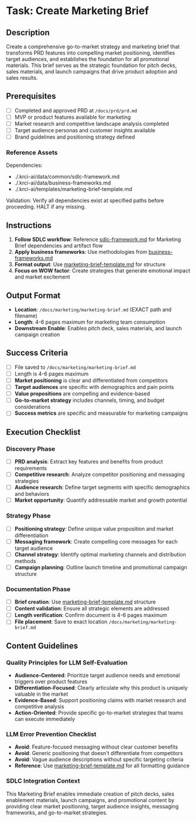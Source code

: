 # Task: Create Marketing Brief

## Description

Create a comprehensive go-to-market strategy and marketing brief that transforms PRD features into compelling market positioning, identifies target audiences, and establishes the foundation for all promotional materials. This brief serves as the strategic foundation for pitch decks, sales materials, and launch campaigns that drive product adoption and sales results.

## Prerequisites

- [ ] Completed and approved PRD at `/docs/prd/prd.md`
- [ ] MVP or product features available for marketing
- [ ] Market research and competitive landscape analysis completed
- [ ] Target audience personas and customer insights available
- [ ] Brand guidelines and positioning strategy defined

### Reference Assets

Dependencies:

- ./.krci-ai/data/common/sdlc-framework.md
- ./.krci-ai/data/business-frameworks.md
- ./.krci-ai/templates/marketing-brief-template.md

Validation: Verify all dependencies exist at specified paths before proceeding. HALT if any missing.

## Instructions

1. **Follow SDLC workflow**: Reference [sdlc-framework.md](./.krci-ai/data/common/sdlc-framework.md) for Marketing Brief dependencies and artifact flow
2. **Apply business frameworks**: Use methodologies from [business-frameworks.md](./.krci-ai/data/business-frameworks.md)
3. **Format output**: Use [marketing-brief-template.md](./.krci-ai/templates/marketing-brief-template.md) for structure
4. **Focus on WOW factor**: Create strategies that generate emotional impact and market excitement

## Output Format

- **Location**: `/docs/marketing/marketing-brief.md` (EXACT path and filename)
- **Length**: 4-6 pages maximum for marketing team consumption
- **Downstream Enable**: Enables pitch deck, sales materials, and launch campaign creation

## Success Criteria

- [ ] File saved to `/docs/marketing/marketing-brief.md`
- [ ] Length is 4-6 pages maximum
- [ ] **Market positioning** is clear and differentiated from competitors
- [ ] **Target audiences** are specific with demographics and pain points
- [ ] **Value propositions** are compelling and evidence-based
- [ ] **Go-to-market strategy** includes channels, timing, and budget considerations
- [ ] **Success metrics** are specific and measurable for marketing campaigns

## Execution Checklist

### Discovery Phase

- [ ] **PRD analysis**: Extract key features and benefits from product requirements
- [ ] **Competitive research**: Analyze competitor positioning and messaging strategies
- [ ] **Audience research**: Define target segments with specific demographics and behaviors
- [ ] **Market opportunity**: Quantify addressable market and growth potential

### Strategy Phase

- [ ] **Positioning strategy**: Define unique value proposition and market differentiation
- [ ] **Messaging framework**: Create compelling core messages for each target audience
- [ ] **Channel strategy**: Identify optimal marketing channels and distribution methods
- [ ] **Campaign planning**: Outline launch timeline and promotional campaign structure

### Documentation Phase

- [ ] **Brief creation**: Use [marketing-brief-template.md](./.krci-ai/templates/marketing-brief-template.md) structure
- [ ] **Content validation**: Ensure all strategic elements are addressed
- [ ] **Length verification**: Confirm document is 4-6 pages maximum
- [ ] **File placement**: Save to exact location `/docs/marketing/marketing-brief.md`

## Content Guidelines

### Quality Principles for LLM Self-Evaluation

- **Audience-Centered**: Prioritize target audience needs and emotional triggers over product features
- **Differentiation-Focused**: Clearly articulate why this product is uniquely valuable in the market
- **Evidence-Based**: Support positioning claims with market research and competitive analysis
- **Action-Oriented**: Provide specific go-to-market strategies that teams can execute immediately

### LLM Error Prevention Checklist

- **Avoid**: Feature-focused messaging without clear customer benefits
- **Avoid**: Generic positioning that doesn't differentiate from competitors
- **Avoid**: Vague audience descriptions without specific targeting criteria
- **Reference**: Use [marketing-brief-template.md](./.krci-ai/templates/marketing-brief-template.md) for all formatting guidance

### SDLC Integration Context

This Marketing Brief enables immediate creation of pitch decks, sales enablement materials, launch campaigns, and promotional content by providing clear market positioning, target audience insights, messaging frameworks, and go-to-market strategies.
